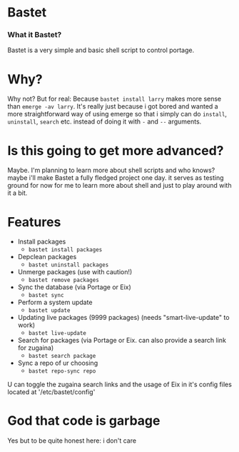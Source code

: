 # Bastet
### What it Bastet?
Bastet is a very simple and basic shell script to control portage.

# Why?
Why not? But for real: Because `bastet install larry` makes more sense than `emerge -av larry`. It's really just because i got bored and wanted a more straightforward way of using emerge so that i simply can do `install`, `uninstall`, `search` etc. instead of doing it with `-` and `--` arguments.

# Is this going to get more advanced?
Maybe. I'm planning to learn more about shell scripts and who knows? maybe i'll make Bastet a fully fledged project one day. it serves as testing ground for now for me to learn more about shell and just to play around with it a bit.

# Features
- Install packages
  - `bastet install packages`
- Depclean packages
  - `bastet uninstall packages`
- Unmerge packages (use with caution!)
  - `bastet remove packages`
- Sync the database (via Portage or Eix)
  - `bastet sync`
- Perform a system update
  - `bastet update`
- Updating live packages (9999 packages) (needs "smart-live-update" to work)
  - `bastet live-update`
- Search for packages (via Portage or Eix. can also provide a search link for zugaina)
  - `bastet search package`
- Sync a repo of ur choosing
  - `bastet repo-sync repo`

U can toggle the zugaina search links and the usage of Eix in it's config files located at '/etc/bastet/config'

# God that code is garbage
Yes but to be quite honest here: i don't care
